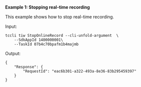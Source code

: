 **Example 1: Stopping real-time recording**

This example shows how to stop real-time recording.

Input: 

```
tccli tiw StopOnlineRecord --cli-unfold-argument  \
    --SdkAppId 1400000001\
    --TaskId 07b4c70bpafm1b4majmb
```

Output: 
```
{
    "Response": {
        "RequestId": "eac6b301-a322-493a-8e36-83b295459397"
    }
}
```

